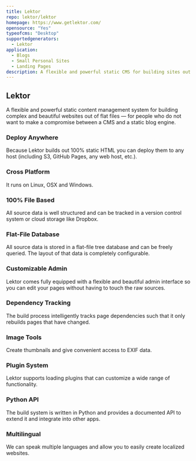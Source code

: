 ```yaml
---
title: Lektor
repo: lektor/lektor
homepage: https://www.getlektor.com/
opensource: "Yes"
typeofcms: "Desktop"
supportedgenerators:
  - Lektor
application:
  - Blogs
  - Small Personal Sites
  - Landing Pages
description: A flexible and powerful static CMS for building sites out of flat files.
---
```

## Lektor
A flexible and powerful static content management system for building complex and beautiful websites out of flat files — for people who do not want to make a compromise between a CMS and a static blog engine.

### Deploy Anywhere

Because Lektor builds out 100% static HTML you can deploy them to any host (including S3, GitHub Pages, any web host, etc.).

### Cross Platform

It runs on Linux, OSX and Windows.

### 100% File Based

All source data is well structured and can be tracked in a version control system or cloud storage like Dropbox.

### Flat-File Database

All source data is stored in a flat-file tree database and can be freely queried. The layout of that data is completely configurable.

### Customizable Admin

Lektor comes fully equipped with a flexible and beautiful admin interface so you can edit your pages without having to touch the raw sources.

### Dependency Tracking

The build process intelligently tracks page dependencies such that it only rebuilds pages that have changed.

### Image Tools

Create thumbnails and give convenient access to EXIF data.

### Plugin System

Lektor supports loading plugins that can customize a wide range of functionality.

### Python API

The build system is written in Python and provides a documented API to extend it and integrate into other apps.

### Multilingual

We can speak multiple languages and allow you to easily create localized websites.